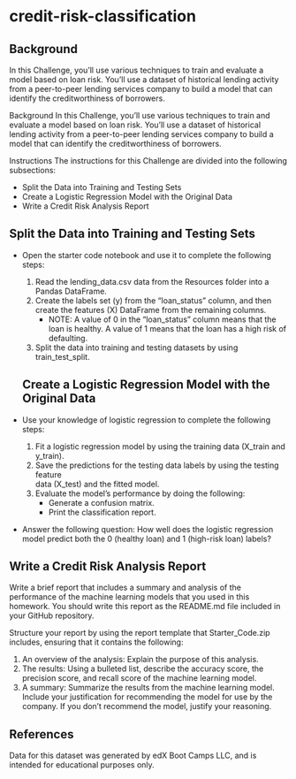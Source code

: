 # credit-risk-classification

## Background
In this Challenge, you’ll use various techniques to train and evaluate a model based on loan risk. You’ll use a dataset of historical lending activity from a peer-to-peer lending services company to build a model that can identify the creditworthiness of borrowers.

Background
In this Challenge, you’ll use various techniques to train and evaluate a model based on loan risk. You’ll use a dataset of historical lending activity from a peer-to-peer lending services company to build a model that can identify the creditworthiness of borrowers.

Instructions
The instructions for this Challenge are divided into the following subsections:
- Split the Data into Training and Testing Sets
- Create a Logistic Regression Model with the Original Data
- Write a Credit Risk Analysis Report

 ## Split the Data into Training and Testing Sets
- Open the starter code notebook and use it to complete the following steps:
  1. Read the lending_data.csv data from the Resources folder into a Pandas DataFrame.
  2. Create the labels set (y) from the “loan_status” column, and then create the features (X) DataFrame from the remaining columns.
     - NOTE:  A value of 0 in the “loan_status” column means that the loan is healthy.           A value of 1 means that the loan has a high risk of defaulting.
  3. Split the data into training and testing datasets by using train_test_split.
  
  ## Create a Logistic Regression Model with the Original Data
- Use your knowledge of logistic regression to complete the following steps:
  1. Fit a logistic regression model by using the training data (X_train and y_train).
  2. Save the predictions for the testing data labels by using the testing feature     
    data (X_test) and the fitted model.
  3. Evaluate the model’s performance by doing the following:
      - Generate a confusion matrix.
      - Print the classification report.
- Answer the following question: How well does the logistic regression model predict both the 0 (healthy loan) and 1 (high-risk loan) labels?

## Write a Credit Risk Analysis Report
Write a brief report that includes a summary and analysis of the performance of the machine learning models that you used in this homework. You should write this report as the README.md file included in your GitHub repository.

Structure your report by using the report template that Starter_Code.zip includes, ensuring that it contains the following:

 1. An overview of the analysis: Explain the purpose of this analysis.
 2. The results: Using a bulleted list, describe the accuracy score, the precision score, and recall score of the machine learning model.
3. A summary: Summarize the results from the machine learning model. Include your justification for recommending the model for use by the company. If you don’t recommend the model, justify your reasoning.
  

## References
Data for this dataset was generated by edX Boot Camps LLC, and is intended for educational purposes only.
